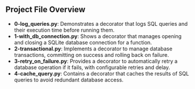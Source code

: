 ## Project File Overview

- **0-log_queries.py**: Demonstrates a decorator that logs SQL queries and their execution time before running them.
- **1-with_db_connection.py**: Shows a decorator that manages opening and closing a SQLite database connection for a function.
- **2-transactional.py**: Implements a decorator to manage database transactions, committing on success and rolling back on failure.
- **3-retry_on_failure.py**: Provides a decorator to automatically retry a database operation if it fails, with configurable retries and delay.
- **4-cache_query.py**: Contains a decorator that caches the results of SQL queries to avoid redundant database access.